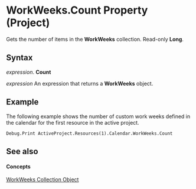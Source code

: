 
# WorkWeeks.Count Property (Project)

Gets the number of items in the  **WorkWeeks** collection. Read-only **Long**.


## Syntax

 _expression_. **Count**

 _expression_ An expression that returns a **WorkWeeks** object.


## Example

The following example shows the number of custom work weeks defined in the calendar for the first resource in the active project.


```
Debug.Print ActiveProject.Resources(1).Calendar.WorkWeeks.Count
```


## See also


#### Concepts


[WorkWeeks Collection Object](0f8ba50a-b87a-1b0b-5012-f6a303849a12.md)